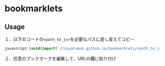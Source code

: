 # bookmarklets

## Usage

１．以下のコードの`<path_to_js>`を必要なパスに差し変えてコピー

```javascript
javascript:(void(import('//soyalumno.github.io/bookmarklets/<path_to_js>').then(m=>m.default())));
```
２．任意のブックマークを編集して、URLの欄に貼り付け
